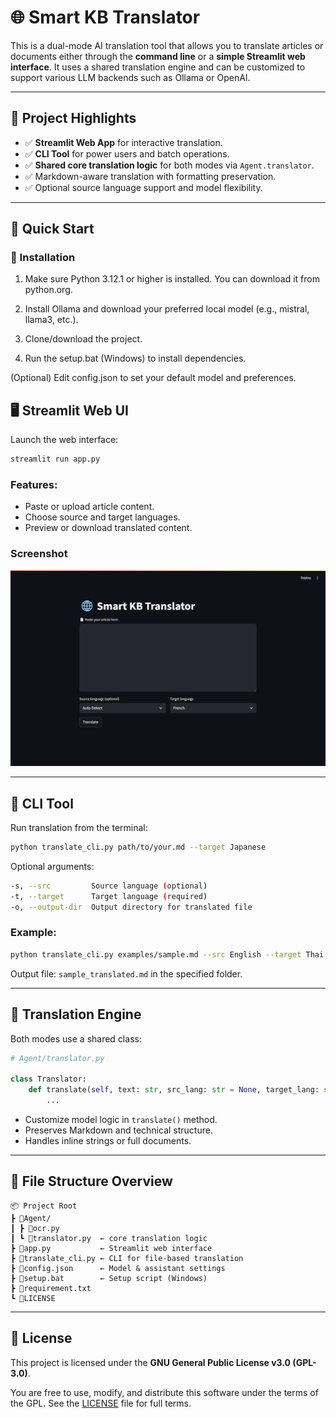 # 🌐 Smart KB Translator

This is a dual-mode AI translation tool that allows you to translate articles or documents either through the **command line** or a **simple Streamlit web interface**. It uses a shared translation engine and can be customized to support various LLM backends such as Ollama or OpenAI.

---

## 📁 Project Highlights

* ✅ **Streamlit Web App** for interactive translation.
* ✅ **CLI Tool** for power users and batch operations.
* ✅ **Shared core translation logic** for both modes via `Agent.translator`.
* ✅ Markdown-aware translation with formatting preservation.
* ✅ Optional source language support and model flexibility.

---

## 🚀 Quick Start
### 🔧 Installation
1. Make sure Python 3.12.1 or higher is installed. You can download it from python.org.

2. Install Ollama and download your preferred local model (e.g., mistral, llama3, etc.).

3. Clone/download the project.

4. Run the setup.bat (Windows) to install dependencies.

(Optional) Edit config.json to set your default model and preferences.

## 🖥️ Streamlit Web UI

Launch the web interface:

```bash
streamlit run app.py
```

### Features:

* Paste or upload article content.
* Choose source and target languages.
* Preview or download translated content.

### Screenshot

![screenshot](img.png)

---

## 🧪 CLI Tool

Run translation from the terminal:

```bash
python translate_cli.py path/to/your.md --target Japanese
```

Optional arguments:

```bash
-s, --src         Source language (optional)
-t, --target      Target language (required)
-o, --output-dir  Output directory for translated file
```

### Example:

```bash
python translate_cli.py examples/sample.md --src English --target Thai --output-dir output/
```

Output file: `sample_translated.md` in the specified folder.

---

## 🔁 Translation Engine

Both modes use a shared class:

```python
# Agent/translator.py

class Translator:
    def translate(self, text: str, src_lang: str = None, target_lang: str = None) -> str:
        ...
```

* Customize model logic in `translate()` method.
* Preserves Markdown and technical structure.
* Handles inline strings or full documents.

---

## 📁 File Structure Overview

```
📦 Project Root
┣ 📂Agent/
┃ ┣ 📜ocr.py
┃ ┗ 📜translator.py  ← core translation logic
┣ 📜app.py           ← Streamlit web interface
┣ 📜translate_cli.py ← CLI for file-based translation
┣ 📜config.json      ← Model & assistant settings
┣ 📜setup.bat        ← Setup script (Windows)
┣ 📜requirement.txt
┗ 📜LICENSE
```

---

## 📄 License

This project is licensed under the **GNU General Public License v3.0 (GPL-3.0)**.

You are free to use, modify, and distribute this software under the terms of the GPL.
See the [LICENSE](LICENSE) file for full terms.
